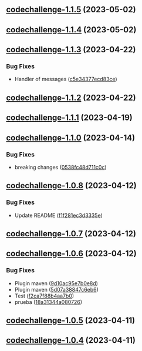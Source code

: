 ## [codechallenge-1.1.5](https://gitservice/codechallenge-1.1.5) (2023-05-02)



## [codechallenge-1.1.4](https://gitservice/codechallenge-1.1.4) (2023-05-02)



## [codechallenge-1.1.3](https://gitservice/codechallenge-1.1.3) (2023-04-22)


### Bug Fixes

 -  Handler of messages ([c5e34377ecd83ce](https://gitservice/commit/c5e34377ecd83ce20b9adf9c8955403485550a97))

## [codechallenge-1.1.2](https://gitservice/codechallenge-1.1.2) (2023-04-22)



## [codechallenge-1.1.1](https://gitservice/codechallenge-1.1.1) (2023-04-19)



## [codechallenge-1.1.0](https://gitservice/codechallenge-1.1.0) (2023-04-14)


### Bug Fixes

 -  breaking changes ([0538fc48d711c0c](https://gitservice/commit/0538fc48d711c0c7012a48c666040f94fbf3d465))

## [codechallenge-1.0.8](https://gitservice/codechallenge-1.0.8) (2023-04-12)


### Bug Fixes

 -  Update README ([f1f281ec3d3335e](https://gitservice/commit/f1f281ec3d3335e665639999188400780cbb99d0))

## [codechallenge-1.0.7](https://gitservice/codechallenge-1.0.7) (2023-04-12)



## [codechallenge-1.0.6](https://gitservice/codechallenge-1.0.6) (2023-04-12)


### Bug Fixes

 -  Plugin maven ([9d10ac95e7b0e8d](https://gitservice/commit/9d10ac95e7b0e8dba8d6d918c08a8920e682c598))
 -  Plugin maven ([5d07a38847c6eb6](https://gitservice/commit/5d07a38847c6eb62f1dccae3b9d20c5f298d05a0))
 -  Test ([f2ca7f88b4aa7b0](https://gitservice/commit/f2ca7f88b4aa7b03e7c2bdc669f8042ce4f76b6d))
 -  prueba ([18a31344a080726](https://gitservice/commit/18a31344a0807269ac9b89cd4f7084c9941ba7c2))

## [codechallenge-1.0.5](https://gitservice/codechallenge-1.0.5) (2023-04-11)



## [codechallenge-1.0.4](https://gitservice/codechallenge-1.0.4) (2023-04-11)




